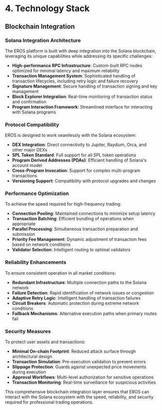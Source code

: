 # 4. Technology Stack

## Blockchain Integration

### Solana Integration Architecture

The EROS platform is built with deep integration into the Solana blockchain, leveraging its unique capabilities while addressing its specific challenges:

- **High-performance RPC Infrastructure**: Custom-built RPC nodes optimized for minimal latency and maximum reliability
- **Transaction Management System**: Sophisticated handling of transaction lifecycles, including retry logic and failure recovery
- **Signature Management**: Secure handling of transaction signing and key management
- **Block Explorer Integration**: Real-time monitoring of transaction status and confirmation
- **Program Interaction Framework**: Streamlined interface for interacting with Solana programs

### Protocol Compatibility

EROS is designed to work seamlessly with the Solana ecosystem:

- **DEX Integration**: Direct connectivity to Jupiter, Raydium, Orca, and other major DEXs
- **SPL Token Standard**: Full support for all SPL token operations
- **Program Derived Addresses (PDAs)**: Efficient handling of Solana's account model
- **Cross-Program Invocation**: Support for complex multi-program transactions
- **Versioning Support**: Compatibility with protocol upgrades and changes

### Performance Optimization

To achieve the speed required for high-frequency trading:

- **Connection Pooling**: Maintained connections to minimize setup latency
- **Transaction Batching**: Efficient bundling of operations when appropriate
- **Parallel Processing**: Simultaneous transaction preparation and submission
- **Priority Fee Management**: Dynamic adjustment of transaction fees based on network conditions
- **Validator Selection**: Intelligent routing to optimal validators

### Reliability Enhancements

To ensure consistent operation in all market conditions:

- **Redundant Infrastructure**: Multiple connection paths to the Solana network
- **Failure Detection**: Rapid identification of network issues or congestion
- **Adaptive Retry Logic**: Intelligent handling of transaction failures
- **Circuit Breakers**: Automatic protection during extreme network conditions
- **Fallback Mechanisms**: Alternative execution paths when primary routes fail

### Security Measures

To protect user assets and transactions:

- **Minimal On-chain Footprint**: Reduced attack surface through architectural design
- **Transaction Simulation**: Pre-execution validation to prevent errors
- **Slippage Protection**: Guards against unexpected price movements during execution
- **Approval Workflows**: Multi-level authorization for sensitive operations
- **Transaction Monitoring**: Real-time surveillance for suspicious activities

This comprehensive blockchain integration layer ensures that EROS can interact with the Solana ecosystem with the speed, reliability, and security required for professional trading operations.